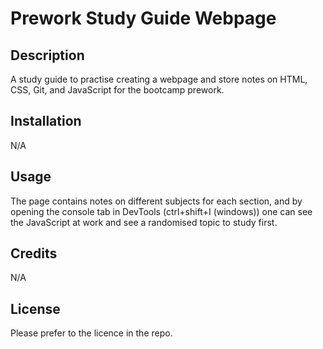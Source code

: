 # Prework Study Guide Webpage

## Description

A study guide to practise creating a webpage and store notes on HTML, CSS, Git, and JavaScript for the bootcamp prework.

## Installation

N/A

## Usage

The page contains notes on different subjects for each section, and by opening the console tab in DevTools (ctrl+shift+I (windows)) one can see the JavaScript at work and see a randomised topic to study first.

## Credits

N/A

## License

Please prefer to the licence in the repo.
